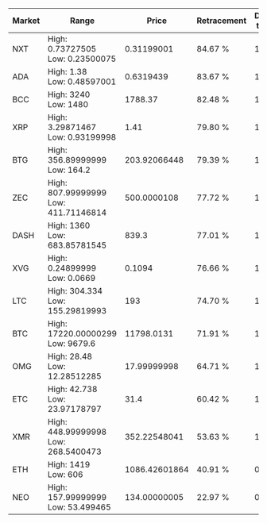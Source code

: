 | Market | Range | Price| Retracement | Doubles to 50% |
| --- | --- | --- | --- | --- |
| NXT | High: 0.73727505<br />Low: 0.23500075 | 0.31199001 | 84.67 % | 1.56 |
| ADA | High: 1.38<br />Low: 0.48597001 | 0.6319439 | 83.67 % | 1.48 |
| BCC | High: 3240<br />Low: 1480 | 1788.37 | 82.48 % | 1.32 |
| XRP | High: 3.29871467<br />Low: 0.93199998 | 1.41 | 79.80 % | 1.50 |
| BTG | High: 356.89999999<br />Low: 164.2 | 203.92066448 | 79.39 % | 1.28 |
| ZEC | High: 807.99999999<br />Low: 411.71146814 | 500.0000108 | 77.72 % | 1.22 |
| DASH | High: 1360<br />Low: 683.85781545 | 839.3 | 77.01 % | 1.22 |
| XVG | High: 0.24899999<br />Low: 0.0669 | 0.1094 | 76.66 % | 1.44 |
| LTC | High: 304.334<br />Low: 155.29819993 | 193 | 74.70 % | 1.19 |
| BTC | High: 17220.00000299<br />Low: 9679.6 | 11798.0131 | 71.91 % | 1.14 |
| OMG | High: 28.48<br />Low: 12.28512285 | 17.99999998 | 64.71 % | 1.13 |
| ETC | High: 42.738<br />Low: 23.97178797 | 31.4 | 60.42 % | 1.06 |
| XMR | High: 448.99999998<br />Low: 268.5400473 | 352.22548041 | 53.63 % | 1.02 |
| ETH | High: 1419<br />Low: 606 | 1086.42601864 | 40.91 % | 0.00 |
| NEO | High: 157.99999999<br />Low: 53.499465 | 134.00000005 | 22.97 % | 0.00 |
